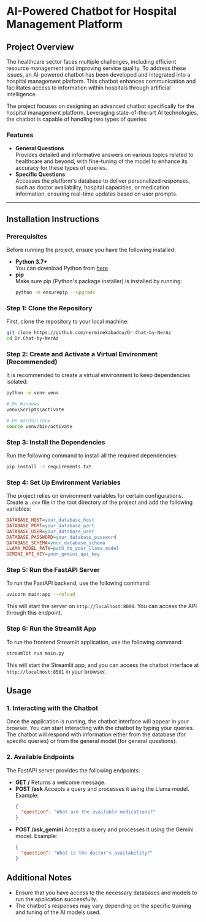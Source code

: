 # AI-Powered Chatbot for Hospital Management Platform

## Project Overview
The healthcare sector faces multiple challenges, including efficient resource management and improving service quality. To address these issues, an AI-powered chatbot has been developed and integrated into a hospital management platform. This chatbot enhances communication and facilitates access to information within hospitals through artificial intelligence.

The project focuses on designing an advanced chatbot specifically for the hospital management platform. Leveraging state-of-the-art AI technologies, the chatbot is capable of handling two types of queries:

### Features
* **General Questions**  
  Provides detailed and informative answers on various topics related to healthcare and beyond, with fine-tuning of the model to enhance its accuracy for these types of queries.
* **Specific Questions**  
  Accesses the platform's database to deliver personalized responses, such as doctor availability, hospital capacities, or medication information, ensuring real-time updates based on user prompts.

---

## Installation Instructions

### Prerequisites
Before running the project, ensure you have the following installed:
- **Python 3.7+**  
  You can download Python from [here](https://www.python.org/downloads/).
- **pip**  
  Make sure pip (Python's package installer) is installed by running:
  ```bash
  python -m ensurepip --upgrade
  ```

### Step 1: Clone the Repository
First, clone the repository to your local machine:
```bash
git clone https://github.com/nerminekabadou/Dr.Chat-by-NerAz
cd Dr.Chat-by-NerAz
```

### Step 2: Create and Activate a Virtual Environment (Recommended)
It is recommended to create a virtual environment to keep dependencies isolated:
```bash
python -m venv venv

# On Windows
venv\Scripts\activate

# On macOS/Linux
source venv/bin/activate
```

### Step 3: Install the Dependencies
Run the following command to install all the required dependencies:
```bash
pip install -r requirements.txt
```

### Step 4: Set Up Environment Variables
The project relies on environment variables for certain configurations. Create a `.env` file in the root directory of the project and add the following variables:
```ini
DATABASE_HOST=your_database_host
DATABASE_PORT=your_database_port
DATABASE_USER=your_database_user
DATABASE_PASSWORD=your_database_password
DATABASE_SCHEMA=your_database_schema
LLAMA_MODEL_PATH=path_to_your_llama_model
GEMINI_API_KEY=your_gemini_api_key
```

### Step 5: Run the FastAPI Server
To run the FastAPI backend, use the following command:
```bash
uvicorn main:app --reload 
```

This will start the server on `http://localhost:8000`. You can access the API through this endpoint.

### Step 6: Run the Streamlit App
To run the frontend Streamlit application, use the following command:
```bash
streamlit run main.py
```

This will start the Streamlit app, and you can access the chatbot interface at `http://localhost:8501` in your browser.

## Usage

### 1. Interacting with the Chatbot
Once the application is running, the chatbot interface will appear in your browser. You can start interacting with the chatbot by typing your queries. The chatbot will respond with information either from the database (for specific queries) or from the general model (for general questions).

### 2. Available Endpoints
The FastAPI server provides the following endpoints:
* **GET /** Returns a welcome message.
* **POST /ask** Accepts a query and processes it using the Llama model. Example:
  ```json
  {
    "question": "What are the available medications?"
  }
  ```
* **POST /ask_gemini** Accepts a query and processes it using the Gemini model. Example:
  ```json
  {
    "question": "What is the doctor's availability?"
  }
  ```

## Additional Notes
* Ensure that you have access to the necessary databases and models to run the application successfully.
* The chatbot's responses may vary depending on the specific training and tuning of the AI models used.
